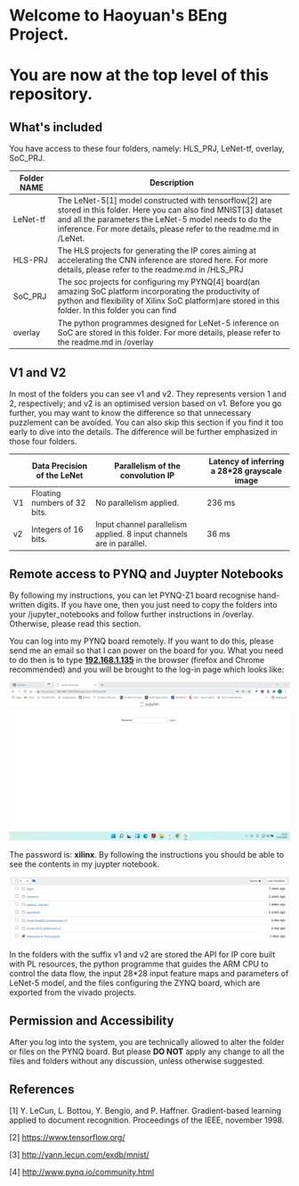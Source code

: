 # Welcome to Haoyuan's BEng Project. 

# You are now at the top level of this repository.



## What's included

You have access to these four folders, namely: HLS_PRJ, LeNet-tf, overlay, SoC_PRJ.

| Folder        NAME | Description                                                  |
| ------------------ | ------------------------------------------------------------ |
| LeNet-tf           | The LeNet-5[1] model constructed with tensorflow[2] are stored in this folder. Here you can also find MNIST[3] dataset and all the parameters the LeNet-5 model needs to do the inference. For more details, please refer to the readme.md in /LeNet. |
| HLS-PRJ            | The HLS projects for generating the IP cores aiming at accelerating the CNN inference are stored here. For more details, please refer to the readme.md in /HLS_PRJ |
| SoC_PRJ            | The soc projects for configuring my PYNQ[4] board(an amazing SoC platform incorporating the productivity of python and flexibility of Xilinx SoC platform)are stored in this folder. In this folder you can find |
| overlay            | The python programmes  designed for LeNet-5 inference on SoC are stored in this folder. For more details, please refer to the readme.md in /overlay |



## V1 and V2

In most of the folders you can see v1 and v2. They represents version 1 and 2, respectively; and v2 is an optimised version based on v1. Before you go further, you may want to know the difference so that unnecessary puzzlement can be avoided. You can also skip this section if you find it too early to dive into the details. The difference will be further emphasized in those four folders. 

|      | Data Precision of the LeNet  | Parallelism of the convolution IP                            | Latency of inferring a 28*28  grayscale image |
| ---- | ---------------------------- | ------------------------------------------------------------ | --------------------------------------------- |
| V1   | Floating numbers of 32 bits. | No parallelism applied.                                      | 236 ms                                        |
| v2   | Integers of 16 bits.         | Input channel parallelism applied. 8 input channels are in parallel. | 36 ms                                         |



## Remote access to PYNQ and Juypter Notebooks

By following my instructions, you can let PYNQ-Z1 board recognise hand-written digits. If you have one, then you just need to copy the folders into your /jupyter_notebooks  and follow further instructions in /overlay. Otherwise, please read this section.

You can log into my PYNQ board remotely. If you want to do this, please send me an email so that I can power on the board for you. What you need to do then is to type  **[192.168.1.135]()** in the browser (firefox and Chrome recommended) and you will be brought to the log-in page which looks like:

![](/pic_for_readme/image-01-17-225036.png)

The password is: **xilinx**. By following the instructions you should be able to see the contents in my juypter notebook.

![](/pic_for_readme/image-20220117225426434.png)

In the folders with the suffix v1 and v2 are stored the API for IP core built with PL resources, the python programme that guides the ARM CPU to control the data flow, the input 28*28 input feature maps and parameters of LeNet-5 model, and the files configuring the ZYNQ board, which are exported from the vivado projects.



## Permission and Accessibility

After you log into the system, you are technically allowed to alter the folder or files on the PYNQ board. But please **DO NOT**  apply any change to all the files and folders without any discussion, unless otherwise suggested. 



## References

[1] Y. LeCun, L. Bottou, Y. Bengio, and P. Haffner. Gradient-based learning applied to document recognition. Proceedings of the IEEE, november 1998.

[2] https://www.tensorflow.org/

[3] http://yann.lecun.com/exdb/mnist/

[4] http://www.pynq.io/community.html

